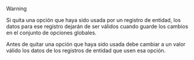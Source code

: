 > [!WARNING]
> Si quita una opción que haya sido usada por un registro de entidad, los datos para ese registro dejarán de ser válidos cuando guarde los cambios en el conjunto de opciones globales.
>
>Antes de quitar una opción que haya sido usada debe cambiar a un valor válido los datos de los registros de entidad que usen esa opción.